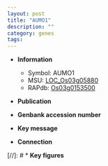 ```yaml
---
layout: post
title: "AUMO1"
description: ""
category: genes
tags: 
---
```


* **Information**  
    + Symbol: AUMO1  
    + MSU: [LOC_Os03g05880](http://rice.uga.edu/cgi-bin/ORF_infopage.cgi?orf=LOC_Os03g05880)  
    + RAPdb: [Os03g0153500](http://rapdb.dna.affrc.go.jp/viewer/gbrowse_details/irgsp1?name=Os03g0153500)  

* **Publication**  

* **Genbank accession number**  

* **Key message**  

* **Connection**  

[//]: # * **Key figures**  


